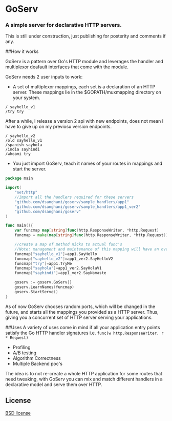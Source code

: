 GoServ 
===============
### A simple server for declarative HTTP servers.

This is still under construction, just publishing for posterity and comments if any.

##How it works

GoServ is a pattern over Go's HTTP module and leverages the handler and multiplexor deafault interfaces
that come with the module.

GoServ needs 2 user inputs to work:
- A set of multiplexor mappings, each set is a declaration of an HTTP server. These mappings lie in the 
$GOPATH/muxmapping directory on your system.
```
/ sayhello_v1
/try try
```
After a while, I release a version 2 api with new endpoints, does not mean I have to give up on my previosu version endpoints.
```
/ sayhello_v2
/old sayhello_v1
/spanish sayhola
/india sayhindi
/whoami try
```
- You just import GoServ, teach it names of your routes in mappings and start the server.
```go
package main

import(
    "net/http"
    //Import all the handlers required for these servers
    "github.com/dsanghani/goserv/sample_handlers/app1"
    "github.com/dsanghani/goserv/sample_handlers/app1_ver2"
    "github.com/dsanghani/goserv"
)

func main(){
    var funcmap map[string]func(http.ResponseWriter, *http.Request)
    funcmap = make(map[string]func(http.ResponseWriter, *http.Request))

    //create a map of method nicks to actual func's
    //Note: management and maintenance of this mapping will have an overhead with time.
    funcmap["sayhello_v1"]=app1.SayHello
    funcmap["sayhello_v2"]=app1_ver2.SayHelloV2
    funcmap["try"]=app1.TryMe
    funcmap["sayhola"]=app1_ver2.SayHolaV1
    funcmap["sayhindi"]=app1_ver2.SayNamaste

    goserv := goserv.GoServ{}
    goserv.LearnNames(funcmap)
    goserv.StartServe()
}
```
As of now GoServ chooses random ports, which will be changed in the future, and starts all the mappings 
you provided as a HTTP server. Thus, giving you a concurrent set of HTTP server serving your applications.

##Uses
A variety of uses come in mind if all your application entry points satisfy the Go HTTP handler signatures
i.e. `func(w http.ResponseWriter, r * Request)`
* Profiling
* A/B testing
* Algorithm Correctness
* Multiple Backend poc's

The idea is to not re-create a whole HTTP application for some routes that need tweaking, with GoServ you can
mix and match different handlers in a declarative model and serve them over HTTP.

## License

[BSD license](http://opensource.org/licenses/bsd-license.php)

